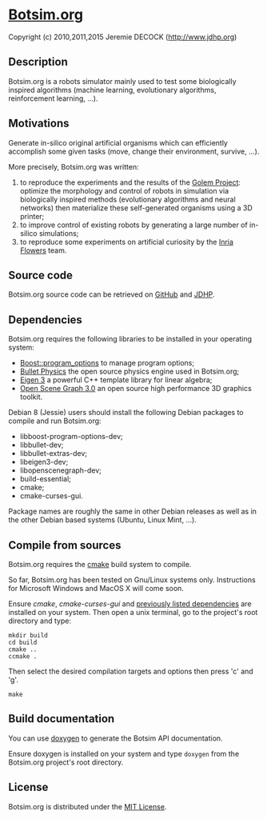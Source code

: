 # [Botsim.org](http://www.jdhp.org/projects_en.html#botsim)

Copyright (c) 2010,2011,2015 Jeremie DECOCK (http://www.jdhp.org)

## Description

Botsim.org is a robots simulator mainly used to test some biologically inspired
algorithms (machine learning, evolutionary algorithms, reinforcement learning,
...).

## Motivations

Generate in-silico original artificial organisms which can efficiently
accomplish some given tasks (move, change their environment, survive, ...).

More precisely, Botsim.org was written:

1. to reproduce the experiments and the results of the [Golem Project](www.demo.cs.brandeis.edu/golem/):
   optimize the morphology and control of robots in simulation via
   biologically inspired methods (evolutionary algorithms and neural networks) then
   materialize these self-generated organisms using a 3D printer;
2. to improve control of existing robots by generating a large number of in-silico simulations;
3. to reproduce some experiments on artificial curiosity by the [Inria Flowers](http://www.inria.fr/equipes/flowers) team.

## Source code

Botsim.org source code can be retrieved on [GitHub](https://github.com/jeremiedecock/botsim)
and [JDHP](http://www.jdhp.org/projects_en.html#botsim).

## <a name="sed_dependencies"></a>Dependencies

Botsim.org requires the following libraries to be installed  in your operating
system:

* [Boost::program_options](http://www.boost.org/doc/libs/1_58_0/doc/html/program_options.html) to manage program options;
* [Bullet Physics](http://bulletphysics.org) the open source physics engine used in Botsim.org;
* [Eigen 3](http://eigen.tuxfamily.org) a powerful C++ template library for linear algebra;
* [Open Scene Graph 3.0](http://www.openscenegraph.org/) an open source high performance 3D graphics toolkit.

Debian 8 (Jessie) users should install the following Debian packages to compile
and run Botsim.org:

* libboost-program-options-dev;
* libbullet-dev;
* libbullet-extras-dev;
* libeigen3-dev;
* libopenscenegraph-dev;
* build-essential;
* cmake;
* cmake-curses-gui.

Package names are roughly the same in other Debian releases as well as in the other
Debian based systems (Ubuntu, Linux Mint, ...).

## Compile from sources

Botsim.org requires the [cmake](www.cmake.org) build system to compile.

So far, Botsim.org has been tested on Gnu/Linux systems only.
Instructions for Microsoft Windows and MacOS X will come soon.

Ensure *cmake*, *cmake-curses-gui* and
[previously listed dependencies](#sed_dependencies) are
installed on your system. Then open a unix terminal, go to the project's root
directory and type:

```
mkdir build
cd build
cmake ..
ccmake .
```

Then select the desired compilation targets and options then press 'c' and 'g'.

```
make
```

## Build documentation

You can use [doxygen](www.doxygen.org) to generate the Botsim API
documentation.

Ensure doxygen is installed on your system and type `doxygen` from the
Botsim.org project's root directory.


## License

Botsim.org is distributed under the [MIT License](http://opensource.org/licenses/MIT).
